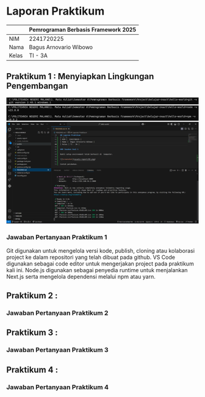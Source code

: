 # Laporan Praktikum 

|       | Pemrograman Berbasis Framework 2025 |
| ----- | ----------------------------------- |
| NIM   | 2241720225                          |
| Nama  | Bagus Arnovario Wibowo              |
| Kelas | TI - 3A                             |

## Praktikum 1 : Menyiapkan Lingkungan Pengembangan

![Screenshot](assets-report/Git.png)
![Screenshot](assets-report/NodeJS.png)
![Screenshot](assets-report/VSCode.png)

### Jawaban Pertanyaan Praktikum 1

Git digunakan untuk mengelola versi kode, publish, cloning atau kolaborasi project ke dalam repositori yang telah dibuat pada github.
VS Code digunakan sebagai code editor untuk mengerjakan project pada praktikum kali ini.
Node.js digunakan sebagai penyedia runtime untuk menjalankan Next.js serta mengelola dependensi melalui npm atau yarn.

## Praktikum 2 : 

### Jawaban Pertanyaan Praktikum 2

## Praktikum 3 : 

### Jawaban Pertanyaan Praktikum 3

## Praktikum 4 : 

### Jawaban Pertanyaan Praktikum 4